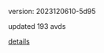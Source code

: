 version: 2023120610-5d95

updated 193 avds

[details](https://github.com/0x74f917491bfa7ebfa379/ali_avd_db/blob/master/change_log/2023/12/06/10/5d95.txt)